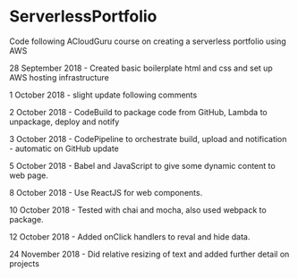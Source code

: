 # ServerlessPortfolio

Code following ACloudGuru course on creating a serverless portfolio using AWS

28 September 2018 - Created basic boilerplate html and css and set up AWS hosting infrastructure

1 October 2018 - slight update following comments

2 October 2018 - CodeBuild to package code from GitHub, Lambda to unpackage, deploy and notify

3 October 2018 - CodePipeline to orchestrate build, upload and notification - automatic on GitHub update

5 October 2018 - Babel and JavaScript to give some dynamic content to web page.

8 October 2018 - Use ReactJS for web components.

10 October 2018 - Tested with chai and mocha, also used webpack to package.

12 October 2018 - Added onClick handlers to reval and hide data.

24 November 2018 - Did relative resizing of text and added further detail on projects
